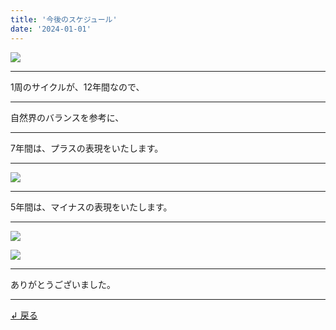 ```yaml
---
title: '今後のスケジュール'
date: '2024-01-01'
---
```

![](/images/0-1.jpg)
***
1周のサイクルが、12年間なので、
***
自然界のバランスを参考に、
***
7年間は、プラスの表現をいたします。
***
![](/images/0-1_.jpg)
***
5年間は、マイナスの表現をいたします。
***
![](/images/0-1__.jpg)

![](/images/0-1.png)
***
ありがとうございました。
***
[ ↲ 戻る ](https://01234567890.thebase.in/about)
